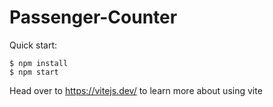 # Passenger-Counter

Quick start:

```
$ npm install
$ npm start
````

Head over to https://vitejs.dev/ to learn more about using vite
